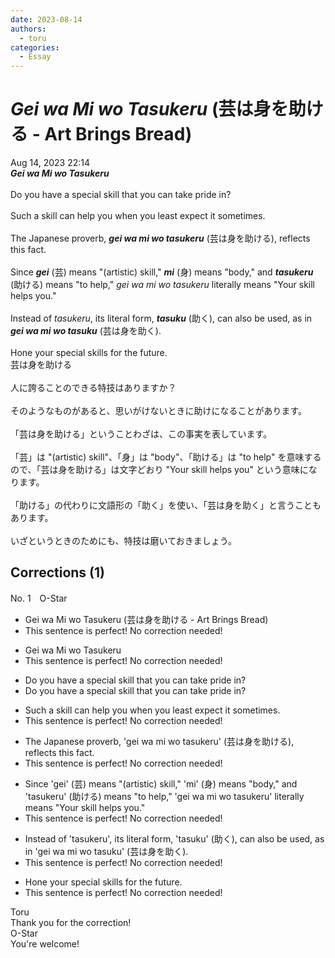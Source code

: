 ```yaml
---
date: 2023-08-14
authors:
  - toru
categories:
  - Essay
---
```


<h1 id="subject_show"><strong><em>Gei wa Mi wo Tasukeru</strong></em> (芸は身を助ける - Art Brings Bread)</h1>
<div class="date">Aug 14, 2023 22:14</div>
<div id="post"><div id="body_show_ori">
<strong><em>Gei wa Mi wo Tasukeru</strong></em><br/><br/>Do you have a special skill that you can take pride in?<br/><br/>Such a skill can help you when you least expect it sometimes.<br/><br/>The Japanese proverb, <strong><em>gei wa mi wo tasukeru</em></strong> (芸は身を助ける), reflects this fact.<br/><br/>Since <strong><em>gei</em></strong> (芸) means "(artistic) skill," <strong><em>mi</em></strong> (身) means "body," and <strong><em>tasukeru</em></strong> (助ける) means "to help," <em>gei wa mi wo tasukeru</em> literally means "Your skill helps you."<br/><br/>Instead of <em>tasukeru</em>, its literal form, <strong><em>tasuku</em></strong> (助く), can also be used, as in <strong><em>gei wa mi wo tasuku</em></strong> (芸は身を助く).<br/><br/>Hone your special skills for the future.
</div></div>

<!-- more -->

<div id="post_ja"><div id="body_show_mo">
芸は身を助ける<br/><br/>人に誇ることのできる特技はありますか？<br/><br/>そのようなものがあると、思いがけないときに助けになることがあります。<br/><br/>「芸は身を助ける」ということわざは、この事実を表しています。<br/><br/>「芸」は "(artistic) skill"、「身」は "body"、「助ける」は "to help" を意味するので、「芸は身を助ける」は文字どおり "Your skill helps you" という意味になります。<br/><br/>「助ける」の代わりに文語形の「助く」を使い、「芸は身を助く」と言うこともあります。<br/><br/>いざというときのためにも、特技は磨いておきましょう。
</div></div>

## Corrections (1)
<div id="block"><div class="first_name"> No. 1　<span class="just_name">O-Star</span></div><div id="block2">
<ul class="correction_field">
<li class="incorrect">Gei wa Mi wo Tasukeru (芸は身を助ける - Art Brings Bread)</li>
<li class="corrected perfect">This sentence is perfect! No correction needed!</li>
</ul>
<ul class="correction_field">
<li class="incorrect">Gei wa Mi wo Tasukeru</li>
<li class="corrected perfect">This sentence is perfect! No correction needed!</li>
</ul>
<ul class="correction_field">
<li class="incorrect">Do you have a special skill that you can take pride in?</li>
<li class="corrected correct">
Do you have a special skill that you <span class="f_gray">can</span> take pride in?
</li>
</ul>
<ul class="correction_field">
<li class="incorrect">Such a skill can help you when you least expect it sometimes.</li>
<li class="corrected perfect">This sentence is perfect! No correction needed!</li>
</ul>
<ul class="correction_field">
<li class="incorrect">The Japanese proverb, 'gei wa mi wo tasukeru' (芸は身を助ける), reflects this fact.</li>
<li class="corrected perfect">This sentence is perfect! No correction needed!</li>
</ul>
<ul class="correction_field">
<li class="incorrect">Since 'gei' (芸) means "(artistic) skill," 'mi' (身) means "body," and 'tasukeru' (助ける) means "to help," 'gei wa mi wo tasukeru' literally means "Your skill helps you."</li>
<li class="corrected perfect">This sentence is perfect! No correction needed!</li>
</ul>
<ul class="correction_field">
<li class="incorrect">Instead of 'tasukeru', its literal form, 'tasuku' (助く), can also be used, as in 'gei wa mi wo tasuku' (芸は身を助く).</li>
<li class="corrected perfect">This sentence is perfect! No correction needed!</li>
</ul>
<ul class="correction_field">
<li class="incorrect">Hone your special skills for the future.</li>
<li class="corrected perfect">This sentence is perfect! No correction needed!</li>
</ul>
</div><div class="name"><span class="just_name">Toru</span><br>
Thank you for the correction!
</div>
<div class="name"><span class="just_name">O-Star</span><br>
You're welcome!
</div>
</div>
